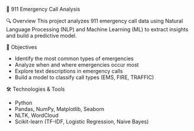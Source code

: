 🚨 911 Emergency Call Analysis

🔍 Overview
This project analyzes 911 emergency call data using Natural Language Processing (NLP) and Machine Learning (ML) to extract insights and build a predictive model.

🎯 Objectives
- Identify the most common types of emergencies
- Analyze when and where emergencies occur most
- Explore text descriptions in emergency calls
- Build a model to classify call types (EMS, FIRE, TRAFFIC)

🛠 Technologies & Tools
- Python
- Pandas, NumPy, Matplotlib, Seaborn
- NLTK, WordCloud
- Scikit-learn (TF-IDF, Logistic Regression, Naive Bayes)
